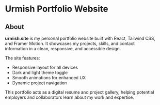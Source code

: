 # Urmish Portfolio Website

## About

**urmish.site** is my personal portfolio website built with React, Tailwind CSS, and Framer Motion. It showcases my projects, skills, and contact information in a clean, responsive, and accessible design.

The site features:

-  Responsive layout for all devices  
-  Dark and light theme toggle  
-  Smooth animations for enhanced UX  
-  Dynamic project navigation  

This portfolio acts as a digital resume and project gallery, helping potential employers and collaborators learn about my work and expertise.
